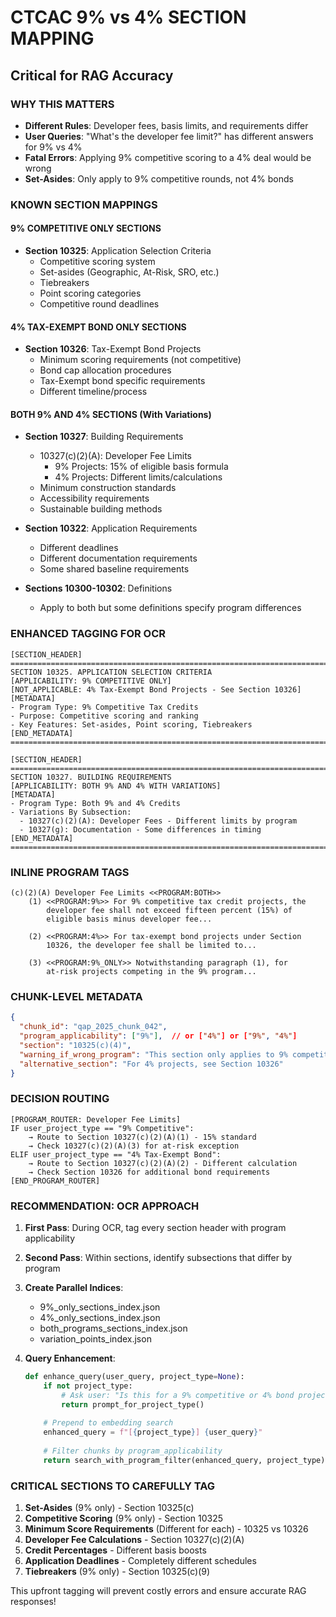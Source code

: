 # CTCAC 9% vs 4% SECTION MAPPING
## Critical for RAG Accuracy

### WHY THIS MATTERS
- **Different Rules**: Developer fees, basis limits, and requirements differ
- **User Queries**: "What's the developer fee limit?" has different answers for 9% vs 4%
- **Fatal Errors**: Applying 9% competitive scoring to a 4% deal would be wrong
- **Set-Asides**: Only apply to 9% competitive rounds, not 4% bonds

### KNOWN SECTION MAPPINGS

#### 9% COMPETITIVE ONLY SECTIONS
- **Section 10325**: Application Selection Criteria
  - Competitive scoring system
  - Set-asides (Geographic, At-Risk, SRO, etc.)
  - Tiebreakers
  - Point scoring categories
  - Competitive round deadlines

#### 4% TAX-EXEMPT BOND ONLY SECTIONS  
- **Section 10326**: Tax-Exempt Bond Projects
  - Minimum scoring requirements (not competitive)
  - Bond cap allocation procedures
  - Tax-Exempt bond specific requirements
  - Different timeline/process

#### BOTH 9% AND 4% SECTIONS (With Variations)
- **Section 10327**: Building Requirements
  - 10327(c)(2)(A): Developer Fee Limits
    - 9% Projects: 15% of eligible basis formula
    - 4% Projects: Different limits/calculations
  - Minimum construction standards
  - Accessibility requirements
  - Sustainable building methods

- **Section 10322**: Application Requirements
  - Different deadlines
  - Different documentation requirements
  - Some shared baseline requirements

- **Sections 10300-10302**: Definitions
  - Apply to both but some definitions specify program differences

### ENHANCED TAGGING FOR OCR

```
[SECTION_HEADER]
================================================================================
SECTION 10325. APPLICATION SELECTION CRITERIA
[APPLICABILITY: 9% COMPETITIVE ONLY]
[NOT_APPLICABLE: 4% Tax-Exempt Bond Projects - See Section 10326]
[METADATA]
- Program Type: 9% Competitive Tax Credits
- Purpose: Competitive scoring and ranking
- Key Features: Set-asides, Point scoring, Tiebreakers
[END_METADATA]
================================================================================

[SECTION_HEADER]  
================================================================================
SECTION 10327. BUILDING REQUIREMENTS
[APPLICABILITY: BOTH 9% AND 4% WITH VARIATIONS]
[METADATA]
- Program Type: Both 9% and 4% Credits
- Variations By Subsection:
  - 10327(c)(2)(A): Developer Fees - Different limits by program
  - 10327(g): Documentation - Some differences in timing
[END_METADATA]
================================================================================
```

### INLINE PROGRAM TAGS

```
(c)(2)(A) Developer Fee Limits <<PROGRAM:BOTH>>
    (1) <<PROGRAM:9%>> For 9% competitive tax credit projects, the 
        developer fee shall not exceed fifteen percent (15%) of 
        eligible basis minus developer fee...
        
    (2) <<PROGRAM:4%>> For tax-exempt bond projects under Section 
        10326, the developer fee shall be limited to...
        
    (3) <<PROGRAM:9%_ONLY>> Notwithstanding paragraph (1), for 
        at-risk projects competing in the 9% program...
```

### CHUNK-LEVEL METADATA

```json
{
  "chunk_id": "qap_2025_chunk_042",
  "program_applicability": ["9%"],  // or ["4%"] or ["9%", "4%"]
  "section": "10325(c)(4)",
  "warning_if_wrong_program": "This section only applies to 9% competitive credits",
  "alternative_section": "For 4% projects, see Section 10326"
}
```

### DECISION ROUTING

```
[PROGRAM_ROUTER: Developer Fee Limits]
IF user_project_type == "9% Competitive":
    → Route to Section 10327(c)(2)(A)(1) - 15% standard
    → Check 10327(c)(2)(A)(3) for at-risk exception
ELIF user_project_type == "4% Tax-Exempt Bond":
    → Route to Section 10327(c)(2)(A)(2) - Different calculation
    → Check Section 10326 for additional bond requirements
[END_PROGRAM_ROUTER]
```

### RECOMMENDATION: OCR APPROACH

1. **First Pass**: During OCR, tag every section header with program applicability
2. **Second Pass**: Within sections, identify subsections that differ by program
3. **Create Parallel Indices**:
   - 9%_only_sections_index.json
   - 4%_only_sections_index.json  
   - both_programs_sections_index.json
   - variation_points_index.json

4. **Query Enhancement**: 
   ```python
   def enhance_query(user_query, project_type=None):
       if not project_type:
           # Ask user: "Is this for a 9% competitive or 4% bond project?"
           return prompt_for_project_type()
       
       # Prepend to embedding search
       enhanced_query = f"[{project_type}] {user_query}"
       
       # Filter chunks by program_applicability
       return search_with_program_filter(enhanced_query, project_type)
   ```

### CRITICAL SECTIONS TO CAREFULLY TAG

1. **Set-Asides** (9% only) - Section 10325(c)
2. **Competitive Scoring** (9% only) - Section 10325
3. **Minimum Score Requirements** (Different for each) - 10325 vs 10326
4. **Developer Fee Calculations** - Section 10327(c)(2)(A)
5. **Credit Percentages** - Different basis boosts
6. **Application Deadlines** - Completely different schedules
7. **Tiebreakers** (9% only) - Section 10325(c)(9)

This upfront tagging will prevent costly errors and ensure accurate RAG responses!